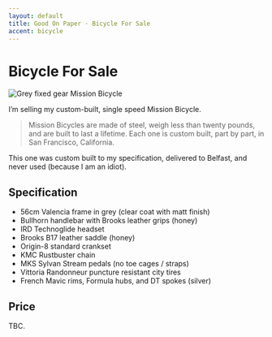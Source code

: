 ```yaml
---
layout: default
title: Good On Paper · Bicycle For Sale 
accent: bicycle
---
```


# Bicycle For Sale

![Grey fixed gear Mission Bicycle](http://farm9.staticflickr.com/8150/7532127978_e46ce1e144_c.jpg "Grey fixed gear Mission Bicycle")

I’m selling my custom-built, single speed Mission Bicycle.

> Mission Bicycles are made of steel, weigh less than twenty pounds, and are built to last a lifetime. Each one is custom built, part by part, in San Francisco, California. 

This one was custom built to my specification, delivered to Belfast, and never used (because I am an idiot).

## Specification

* 56cm Valencia frame in grey (clear coat with matt finish) 
* Bullhorn handlebar with Brooks leather grips (honey)
* IRD Technoglide headset
* Brooks B17 leather saddle (honey)
* Origin-8 standard crankset
* KMC Rustbuster chain
* MKS Sylvan Stream pedals (no toe cages / straps)
* Vittoria Randonneur puncture resistant city tires
* French Mavic rims, Formula hubs, and DT spokes (silver)

## Price
TBC.

